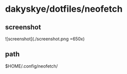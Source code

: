 # dakyskye/dotfiles/neofetch

## screenshot

![screenshot](./screenshot.png =650x)

## path

$HOME/.config/neofetch/

